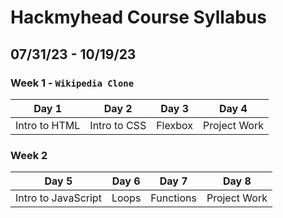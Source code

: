 # Hackmyhead Course Syllabus

## 07/31/23 - 10/19/23

### Week 1 - `Wikipedia Clone`

| Day 1         | Day 2        | Day 3   | Day 4        |
| ------------- | ------------ | ------- | ------------ |
| Intro to HTML | Intro to CSS | Flexbox | Project Work |

### Week 2

| Day 5               | Day 6 | Day 7     | Day 8        |
| ------------------- | ----- | --------- | ------------ |
| Intro to JavaScript | Loops | Functions | Project Work |
